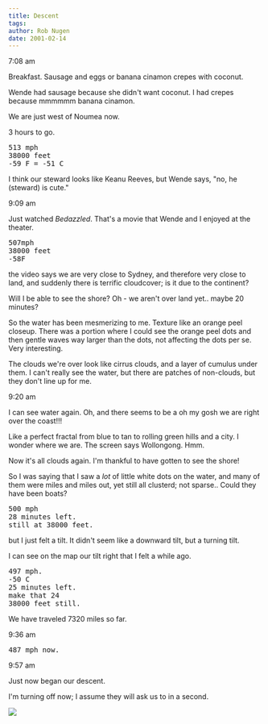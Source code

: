 ```yaml
---
title: Descent
tags: 
author: Rob Nugen
date: 2001-02-14
---
```


<p class=date>7:08 am</p>

<p>Breakfast.  Sausage and eggs or banana cinamon
crepes with coconut.</p>

<p>Wende had sausage because she didn't want coconut. 
I had crepes because mmmmmm banana cinamon.</p>

<p>We are just west of Noumea now.</p>

<p>3 hours to go.</p>

<pre>
513 mph 
38000 feet 
-59 F = -51 C
</pre>

<p>I think our steward looks like Keanu Reeves, but
Wende says, "no, he (steward) is cute."</p>

<p class=date>9:09 am</p>

<p>Just watched <em>Bedazzled</em>.  That's a movie
that Wende and I enjoyed at the theater.</p>

<pre>
507mph
38000 feet
-58F
</pre>

<p>the video says we are very close to Sydney, and
therefore very close to land, and suddenly there is
terrific cloudcover; is it due to the continent?

<p>Will I be able to see the shore?   Oh - we aren't
over land yet..  maybe 20 minutes?</p>

<p>So the water has been mesmerizing to me.  Texture
like an orange peel closeup.  There was a portion
where I could see the orange peel dots and then gentle
waves way larger than the dots, not affecting the dots
per se.  Very interesting.</p>

<p>The clouds we're over look like cirrus clouds, and
a layer of cumulus under them.  I can't really see the
water, but there are patches of non-clouds, but they
don't line up for me.</p>

<p class=date>9:20 am</p>

<p>I can see water again.  Oh, and there seems to be a
oh my gosh we are right over the coast!!!</p>

<p>Like a perfect fractal from blue to tan to rolling
green hills and a city.  I wonder where we are.  The
screen says Wollongong.  Hmm.</p>

<p>Now it's all clouds again.  I'm thankful to have
gotten to see the shore!</p>

<p>So I was saying that I saw a <em>lot</em> of little
white dots on the water, and many of them were miles
and miles out, yet still all clusterd; not sparse.. 
Could they have been boats?</p>

<pre>
500 mph
28 minutes left. 
still at 38000 feet.
</pre>

<p>but I just felt a tilt.  It didn't seem like a
downward tilt, but a turning tilt.</p>

<p>I can see on the map our tilt right that I felt a
while ago.</p>

<pre>
497 mph.
-50 C
25 minutes left. 
make that 24
38000 feet still.
</pre>

<p>We have traveled 7320 miles so far.</p>

<p class=date>9:36 am</p>

<pre>487 mph now.</pre>

<p class=date>9:57 am</p>

<p>Just now began our descent.</p>

<p>I'm turning off now; I assume they will ask us to
in a second.</p>

<p><img src="/images/rob/wL-ROB.gif"/></p>
